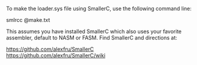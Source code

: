 To make the loader.sys file using SmallerC, use the following command line:

  smlrcc @make.txt

This assumes you have installed SmallerC which also uses your favorite assembler, default to NASM or FASM.
Find SmallerC and directions at:

  https://github.com/alexfru/SmallerC
  https://github.com/alexfru/SmallerC/wiki
  
